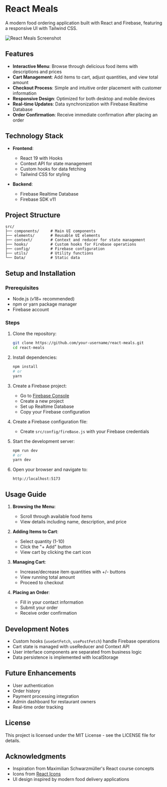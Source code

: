 # React Meals

A modern food ordering application built with React and Firebase, featuring a responsive UI with Tailwind CSS.

![React Meals Screenshot](https://via.placeholder.com/800x400?text=React+Meals+Screenshot)

## Features

- **Interactive Menu**: Browse through delicious food items with descriptions and prices
- **Cart Management**: Add items to cart, adjust quantities, and view total amount
- **Checkout Process**: Simple and intuitive order placement with customer information
- **Responsive Design**: Optimized for both desktop and mobile devices
- **Real-time Updates**: Data synchronization with Firebase Realtime Database
- **Order Confirmation**: Receive immediate confirmation after placing an order

## Technology Stack

- **Frontend**:

  - React 19 with Hooks
  - Context API for state management
  - Custom hooks for data fetching
  - Tailwind CSS for styling

- **Backend**:
  - Firebase Realtime Database
  - Firebase SDK v11

## Project Structure

```
src/
├── components/     # Main UI components
├── elements/       # Reusable UI elements
├── context/        # Context and reducer for state management
├── hooks/          # Custom hooks for Firebase operations
├── config/         # Firebase configuration
├── utils/          # Utility functions
└── Data/           # Static data
```

## Setup and Installation

### Prerequisites

- Node.js (v18+ recommended)
- npm or yarn package manager
- Firebase account

### Steps

1. Clone the repository:

   ```bash
   git clone https://github.com/your-username/react-meals.git
   cd react-meals
   ```

2. Install dependencies:

   ```bash
   npm install
   # or
   yarn
   ```

3. Create a Firebase project:

   - Go to [Firebase Console](https://console.firebase.google.com/)
   - Create a new project
   - Set up Realtime Database
   - Copy your Firebase configuration

4. Create a Firebase configuration file:

   - Create `src/config/fireBase.js` with your Firebase credentials

5. Start the development server:

   ```bash
   npm run dev
   # or
   yarn dev
   ```

6. Open your browser and navigate to:
   ```
   http://localhost:5173
   ```

## Usage Guide

1. **Browsing the Menu**:

   - Scroll through available food items
   - View details including name, description, and price

2. **Adding Items to Cart**:

   - Select quantity (1-10)
   - Click the "+ Add" button
   - View cart by clicking the cart icon

3. **Managing Cart**:

   - Increase/decrease item quantities with +/- buttons
   - View running total amount
   - Proceed to checkout

4. **Placing an Order**:
   - Fill in your contact information
   - Submit your order
   - Receive order confirmation

## Development Notes

- Custom hooks (`useGetFetch`, `usePostFetch`) handle Firebase operations
- Cart state is managed with useReducer and Context API
- User interface components are separated from business logic
- Data persistence is implemented with localStorage

## Future Enhancements

- User authentication
- Order history
- Payment processing integration
- Admin dashboard for restaurant owners
- Real-time order tracking

## License

This project is licensed under the MIT License - see the LICENSE file for details.

## Acknowledgments

- Inspiration from Maximilian Schwarzmüller's React course concepts
- Icons from [React Icons](https://react-icons.github.io/react-icons/)
- UI design inspired by modern food delivery applications
